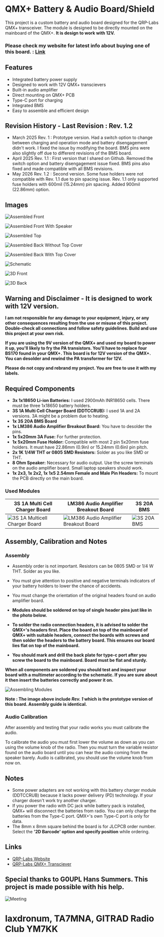 # QMX+ Battery & Audio Board/Shield

This project is a custom battery and audio board designed for the QRP-Labs QMX+ transceiver. The module is designed to be directly mounted on the mainboard of the QMX+. **It is design to work with 12V.**

### Please check my website for latest info about buying one of this board. : [Link](https://ta7mna.com/blog/information-about-the-new-batch)

## Features
- Integrated battery power supply
- Designed to work with 12V QMX+ transcievers
- Built-in audio amplifier
- Direct mounting on QMX+ PCB
- Type-C port for charging
- Integrated BMS
- Easy to assemble and efficient design

## Revision History - Last Revision : Rev. 1.2

* March 2025 Rev. 1 : Prototype version. Had a switch option to change between charging and operation mode and battery disengagement didn't work. I fixed the issue by modifying the board. BMS pins were also slightly off due to different revisions of the BMS board.
* April 2025 Rev. 1.1 : First version that I shared on Github. Removed the switch option and battery disengagement issue fixed. BMS pins also fixed and made compatible with all BMS revisions.
* May 2026 Rev. 1.2 : Second version. Some fuse holders were not compatible with Rev. 1.1 due to pin spacing issue. Rev. 1.1 only supported fuse holders with 600mil (15.24mm) pin spacing. Added 900mil (22.86mm) option. 

## Images

![Assembled Front](https://github.com/laxdronum/QMX-Plus-Battery-and-Audio-Board/blob/main/Images/Assembled%20Front.jpeg)

![Assembled Front With Speaker](https://github.com/laxdronum/QMX-Plus-Battery-and-Audio-Board/blob/main/Images/Assembled%20Front%20with%20Speaker.jpeg)

![Assembled Top](https://github.com/laxdronum/QMX-Plus-Battery-and-Audio-Board/blob/main/Images/Assembled%20Top.jpeg)

![Assembled Back Without Top Cover](https://github.com/laxdronum/QMX-Plus-Battery-and-Audio-Board/blob/main/Images/Assembled%20Back%20Without%20Top%20Cover.jpeg)

![Assembled Back With Top Cover](https://github.com/laxdronum/QMX-Plus-Battery-and-Audio-Board/blob/main/Images/Assembled%20Back%20With%20Top%20Cover.jpeg)

![Schematic](https://github.com/laxdronum/QMX-Plus-Battery-and-Audio-Board/blob/main/Images/QMX%2B%20Battery%20%2B%20Audio%20Board%20Rev.%201.2%20Schematic.jpg)

![3D Front](https://github.com/laxdronum/QMX-Plus-Battery-and-Audio-Board/blob/main/Images/Rev.%201.2%203D%20Front.jpg)

![3D Back](https://github.com/laxdronum/QMX-Plus-Battery-and-Audio-Board/blob/main/Images/Rev%201.2%203D%20Back.jpg)


## Warning and Disclaimer - It is designed to work with 12V version.

**I am not responsible for any damage to your equipment, injury, or any other consequences resulting from the use or misuse of this project. Double-check all connections and follow safety guidelines. Build and use this project at your own risk.**

**If you are using the 9V version of the QMX+ and used my board to power it up, you'll likely to fry the PA transistors. You'll have to replace four BS170 found in your QMX+. This board is for 12V version of the QMX+. You can desolder and rewind the PA transformer for 12V.**

**Please do not copy and rebrand my project. You are free to use it with my labels.**

## Required Components
- **3x 1x18650 Li-ion Batteries:** I used 2900mAh INR18650 cells. There must be three 1x18650 battery holders.
- **3S 1A Multi Cell Charger Board (DDTCCRUB):** I used 1A and 2A versions. 3A might be a problem due to heating.
- **1x 3S 20A BMS Board** 
- **1x LM386 Audio Amplifier Breakout Board:** You have to desolder the pins.
- **1x 5x20mm 3A Fuse:** For further protection.
- **1x 5x20mm Fuse Holder:** Compatible with most 2 pin 5x20mm fuse holders. It must have 22.86mm (0.9in) or 15.24mm (0.6in) pin pitch.
- **2x 1K 1/4W THT or 0805 SMD Resistors:** Solder as you like SMD or THT.
- **8 Ohm Speaker:** Necessary for audio output. Use the screw terminals on the audio amplifier board. Small laptop speakers should work.
- **1x 2x3, 1x 2x2, 1x 1x5 2.54mm Female and Male Pin Headers:** To mount the PCB directly on the main board.

### Used Modules

| 3S 1A Multi Cell Charger Board | LM386 Audio Amplifier Breakout Board | 3S 20A BMS |
|---------|---------|---------|
| ![3S 1A Multicell Charger Board](Images/3S%201A%20Multicell%20Charger%20Board.jpg) | ![LM386 Audio Amplifier Breakout Board](Images/LM386%20Breakout%20Board.jpg) | ![3S 20A BMS](Images/3S%2020A%20BMS.jpeg) |

## Assembly, Calibration and Notes

### Assembly

* Assembly order is not important. Resistors can be 0805 SMD or 1/4 W THT. Solder as you like. 

* You must give attention to positive and negative terminals indicators of your battery holders to lower the chance of accidents. 

* You must change the orientation of the original headers found on audio amplifier board.

* **Modules should be soldered on top of single header pins just like in the photo below.**

* **To solder the radio connection headers, it is advised to solder the QMX+'s headers first. Place the board on top of the mainboard of QMX+ with suitable headers, connect the boards with screws and then solder the headers to the battery board. This ensures our board lies flat on top of the mainboard.**

* **You should mark and drill the back plate for type-c port after you screw the board to the mainboard. Board must be flat and sturdy.**

**When all components are soldered you should test and inspect your board with a multimeter according to the schematic. If you are sure about it then insert the batteries correctly and power it on.**   

![Assembling Modules](https://github.com/laxdronum/QMX-Plus-Battery-and-Audio-Board/blob/main/Images/Assembling%20Modules.jpeg)

**Note : The image above include *Rev. 1* which is the prototype version of this board. Assembly guide is identical.**

### Audio Calibration

After assembly and testing that your radio works you must calibrate the audio.

To calibrate the audio you must first lower the volume as down as you can using the volume knob of the radio. Then you must turn the variable resistor found on the audio board until you can hear the audio coming from the speaker barely. Audio is calibrated,  you should use the volume knob from now on.

## Notes

* Some power adapters are not working with this battery charger module (DDTCCRUB) because it lacks power delivery (PD) technology. If your charger doesn't work try another charger. 
* If you power the radio with DC jack while battery pack is installed, QMX+ will disconnect the batteries from radio. You can only charge the batteries from the Type-C port. QMX+'s own Type-C port is only for data.
* The 8mm x 8mm square behind the board is for JLCPCB order number. Select the **'2D Barcode' option and specify position** while ordering.

## Links

* [QRP-Labs Website](https://www.qrp-labs.com)
* [QRP-Labs QMX+ Transciever](https://qrp-labs.com/qmxp.html)

## Special thanks to G0UPL Hans Summers. This project is made possible with his help.

![Meeting](https://github.com/laxdronum/QMX-Plus-Battery-and-Audio-Board/blob/main/Images/Meeting.jpg)

# laxdronum, TA7MNA, GITRAD Radio Club YM7KK